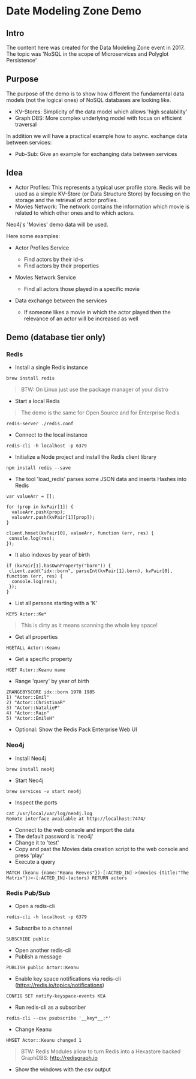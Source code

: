 # Date Modeling Zone Demo

## Intro

The content here was created for the Data Modeling Zone event in 2017. The topic was 'NoSQL in the scope of Microservices and Polyglot Persistence'

## Purpose

The purpose of the demo is to show how different the fundamental data models (not the logical ones) of NoSQL databases are looking like.

* KV-Stores: Simplicity of the data model which allows 'high scalability'
* Graph DBS: More complex underlying model with focus on efficient traversal

In addition we will have a practical example how to async. exchange data between services:

* Pub-Sub: Give an example for exchanging data between services

## Idea

* Actor Profiles: This represents a typical user profile store. Redis will be used as a simple KV-Store (or Data Structure Store) by focusing on the storage and the retrieval of actor profiles.
* Movies Network: The network contains the information which movie is related to which other ones and to which actors.

Neo4j's 'Movies' demo data will be used.

Here some examples:

* Actor Profiles Service
  * Find actors by their id-s
  * Find actors by their properties
  
* Movies Network Service
  * Find all actors those played in a specific movie

* Data exchange between the services
  * If someone likes a movie in which the actor played then the relevance of an actor will be increased as well

## Demo (database tier only)

### Redis

* Install a single Redis instance

```
brew install redis
```

> BTW: On Linux just use the package manager of your distro


* Start a local Redis

> The demo is the same for Open Source and for Enterprise Redis

```
redis-server ./redis.conf 
```

* Connect to the local instance


```
redis-cli -h localhost -p 6379
```

* Initialize a Node project and install the Redis client library

```
npm install redis --save
```

* The tool 'load_redis' parses some JSON data and inserts Hashes into Redis

```
var valueArr = [];

for (prop in kvPair[1]) {
  valueArr.push(prop);
  valueArr.push(kvPair[1][prop]);
}

client.hmset(kvPair[0], valueArr, function (err, res) {
 console.log(res);
});
```

* It also indexes by year of birth

```
if (kvPair[1].hasOwnProperty("born")) {
 client.zadd("idx::born", parseInt(kvPair[1].born), kvPair[0], function (err, res) {
  console.log(res);
 });
}
```

* List all persons starting with a 'K'

```
KEYS Actor::Ke*
```

> This is dirty as it means scanning the whole key space!

* Get all properties

```
HGETALL Actor::Keanu
``` 

* Get a specific property

```
HGET Actor::Keanu name
```

* Range 'query' by year of birth

```
ZRANGEBYSCORE idx::born 1978 1985
1) "Actor::Emil"
2) "Actor::ChristinaR"
3) "Actor::NatalieP"
4) "Actor::Rain"
5) "Actor::EmileH"
```

* Optional: Show the Redis Pack Enterprise Web UI



### Neo4j

* Install Neo4j

```
brew install neo4j
```

* Start Neo4j

```
brew services -v start neo4j
```

* Inspect the ports

```
cat /usr/local/var/log/neo4j.log
Remote interface available at http://localhost:7474/
```

* Connect to the web console and import the data
* The default password is 'neo4j'
* Change it to 'test'
* Copy and past the Movies data creation script to the web console and press 'play'
* Execute a query

```
MATCH (keanu {name:"Keanu Reeves"})-[:ACTED_IN]->(movies {title:"The Matrix"})<-[:ACTED_IN]-(actors) RETURN actors
```

### Redis Pub/Sub

* Open a redis-cli

```
redis-cli -h localhost -p 6379
```

* Subscribe to a channel

```
SUBSCRIBE public
```

* Open another redis-cli
* Publish a message

```
PUBLISH public Actor::Keanu 
```

* Enable key space notifications via redis-cli (https://redis.io/topics/notifications)

```
CONFIG SET notify-keyspace-events KEA
```

* Run redis-cli as a subscriber

```
redis-cli --csv psubscribe '__key*__:*'
```

* Change Keanu

```
HMSET Actor::Keanu changed 1
```

> BTW: Redis Modules allow to turn Redis into a Hexastore backed GraphDBS: http://redisgraph.io

* Show the windows with the csv output
